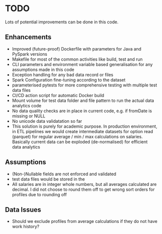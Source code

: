 # TODO
Lots of potential improvements can be done in this code.

## Enhancements
- Improved (future-proof) Dockerfile with parameters for Java and PySpark versions
- Makefile for most of the common activities like build, test and run
- CLI parameters and environment variable based generalisation for any assumptions made in this code
- Exception handling for any bad data record or files
- Spark Configuration fine-tuning according to the dataset
- parameterised pytests for more comprehensive testing with multiple test data files
- CI/CD action script for automatic Docker build
- Mount volume for test data folder and file pattern to run the actual data analytics code
- No data quality checks are in place in current code, e.g. if fromDate is missing or NULL
- No unicode data validatation so far
- This solution is purely for academic purpose. In production environment, in ETL pipelines we would create intermediate datasets for option read (parquet) for regular average / min / max calculations on salaries. Basically current data can be exploded (de-normalised) for efficient data analytics


## Assumptions
- (Non-)Nullable fields are not enforced and validated
- test data files would be stored in the 
- All salaries are in integer whole numbers, but all averages calculated are decimal. I did not choose to round them off to get wrong sort orders for profiles due to rounding off


## Data Issues
- Should we exclude profiles from average calculations if they do not have work history?
